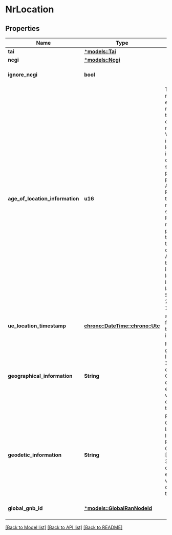 # NrLocation

## Properties
Name | Type | Description | Notes
------------ | ------------- | ------------- | -------------
**tai** | [***models::Tai**](Tai.md) |  | 
**ncgi** | [***models::Ncgi**](Ncgi.md) |  | 
**ignore_ncgi** | **bool** |  | [optional] [default to Some(false)]
**age_of_location_information** | **u16** | The value represents the elapsed time in minutes since the last network contact of the mobile station. Value \"0\" indicates that the location information was obtained after a successful paging procedure for Active Location Retrieval when the UE is in idle mode or after a successful  NG-RAN location reporting procedure with the eNB when the UE is in connected mode. Any other value than \"0\" indicates that the location information is the last known one. See 3GPP TS 29.002 clause 17.7.8.  | [optional] [default to None]
**ue_location_timestamp** | [**chrono::DateTime::<chrono::Utc>**](DateTime.md) | string with format 'date-time' as defined in OpenAPI. | [optional] [default to None]
**geographical_information** | **String** | Refer to geographical Information. See 3GPP TS 23.032 clause 7.3.2. Only the description of an ellipsoid point with uncertainty circle is allowed to be used.  | [optional] [default to None]
**geodetic_information** | **String** | Refers to Calling Geodetic Location. See ITU-T Recommendation Q.763 (1999) [24] clause 3.88.2. Only the description of an ellipsoid point with uncertainty circle is allowed to be used.  | [optional] [default to None]
**global_gnb_id** | [***models::GlobalRanNodeId**](GlobalRanNodeId.md) |  | [optional] [default to None]

[[Back to Model list]](../README.md#documentation-for-models) [[Back to API list]](../README.md#documentation-for-api-endpoints) [[Back to README]](../README.md)


